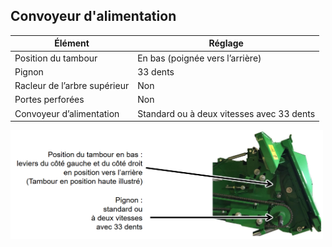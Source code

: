 ## Convoyeur d'alimentation

| Élément | Réglage |
|---------|---------|
| Position du tambour | En bas (poignée vers l’arrière) |
| Pignon | 33 dents |
| Racleur de l’arbre supérieur | Non |
| Portes perforées | Non |
| Convoyeur d’alimentation | Standard ou à deux vitesses avec 33 dents |

<img src="../images/position_tambour.png" width="500px" alt="convoyeur d'alimentation"> <!-- Ajouter les flèches -->
